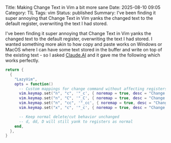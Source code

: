 Title: Making Change Text in Vim a bit more sane
Date: 2025-08-10 09:05
Category: TIL
Tags: vim
Status: published
Summary: I've been finding it super annoying that Change Text in Vim yanks the changed text to the default register, overwriting the text I had stored.

I've been finding it super annoying that Change Text in Vim yanks the changed text to the default register, overwriting the text I had stored. I 
wanted something more akin to how copy and paste works on Windows or MacOS where I can have some text stored in the buffer and write on top of the
existing text - so I asked [Claude.AI](https://anthropic.com/) and it gave me the following which works perfectly.

```lua
return {
  {
    "LazyVim",
    opts = function()
      -- Custom mappings for change command without affecting registers
      vim.keymap.set("n", "c", '"_c', { noremap = true, desc = "Change without yanking" })
      vim.keymap.set("n", "C", '"_C', { noremap = true, desc = "Change to end of line without yanking" })
      vim.keymap.set("n", "cc", '"_cc', { noremap = true, desc = "Change entire line without yanking" })
      vim.keymap.set("x", "c", '"_c', { noremap = true, desc = "Change selection without yanking" })

      -- Keep normal delete/cut behavior unchanged
      -- d, dd, D will still yank to registers as normal
    end,
  },
}
```
